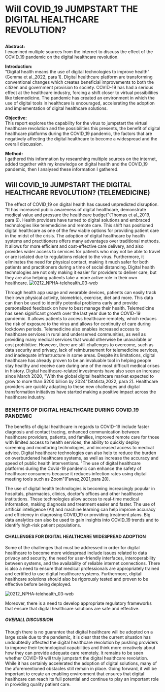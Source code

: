 # <p><green> Will COVID_19 JUMPSTART THE DIGITAL HEALTHCARE REVOLUTION?</green></p> 
**Abstract:**    
I examined multiple sources from the internet to discuss the effect of the COVID_19 pandemic on the digital healthcare revolution.

**Introduction:**    
"Digital health means the use of digital technologies to improve health"(Gemma et al.,2022, para 1). Digital healthcare platform are transforming conventional changes which creates beneficial improvements  to both the citizen and government provision to society.
COVID-19 has had a serious effect at the healthcare industry, forcing a shift closer to virtual possibilities like telemedicine. The pandemic has created an environment in which the use of digital tools in healthcare is encouraged, accelerating the adoption and implementation of digital healthcare solutions.

**Objective:**    
This report explores the capability for the virus to jumpstart the virtual healthcare revolution and the possibilities this presents, the benefit of digital healthcare platforms during the COVID_19 pandemic, the factors that are negatively affecting the digital healthcare to become a widespread and the overall discussion.

**Method:**   
I gathered this information by researching multiple sources on the internet, added together with my knowledge on digital health and the COVID_19 pandemic, then I analysed these information I gathered. 

## Will COVID_19 JUMPSTART THE DIGITAL HEALTHCARE REVOLUTION? (TELEMEDICINE) 
The effect of COVID_19 on digital health has caused unpredicted disruption. "It has increased public awareness of digital healthcare, demonstrate medical value and pressure the healthcare budget"(Thomas et al.,2019, para 6). Health providers have turned to digital solutions and embraced technologies like telemedicine and remote care. This shift has positioned digital healthcare as one of the few viable options for providing patient care in the midst of the crisis. The adoption of digital healthcare by health systems and practitioners offers many advantages over traditional methods. It allows for more efficient and cost-effective care delivery, and also provides wider access to services for patients who may not be able to travel or are isolated due to regulations related to the virus. Furthermore, it eliminates the need for physical contact, making it much safer for both patients and practitioners during a time of social distancing.
Digital health technologies are not only making it easier for providers to deliver care, but they are also helping patients take a more active role in their own healthcare. 
![0212_NPHA-telehealth_03-web](https://user-images.githubusercontent.com/123191250/216833645-f7a8672e-bc94-4dff-95fd-ac4fe3e70a47.png)

Through health app usage and wearable devices, patients can easily track their own physical activity, biometrics, exercise, diet and more. This data can then be used to identify potential problems early and provide personalized feedback on how to best manage their health. 
Telemedicine has seen significant growth over the last year due to the COVID-19 pandemic. It allows patients to access healthcare remotely, which reduces the risk of exposure to the virus and allows for continuity of care during lockdown periods. Telemedicine also enables increased access to healthcare services in rural and underserved communities, as well as providing many medical services that would otherwise be unavailable or cost prohibitive. However, there are still challenges to overcome, such as data security and privacy, lack of reimbursement for telemedicine services, and inadequate infrastructure in some areas. Despite its limitations, digital healthcare has already proven to be an invaluable tool in helping people stay healthy and receive care during one of the most difficult medical crises in history.
Digital healthcare-related investments have also seen an increase since March 2020, "With the global digital healthcare market expected to grow to more than $200 billion by 2024"(Statista,2022, para 2). Healthcare providers are quickly adapting to these new challenges and digital transformation initiatives have started making a positive impact across the healthcare industry.


### BENEFITS OF DIGITAL HEALTHCARE DURING COVID_19 PANDEMIC
The benefits of digital healthcare in regards to COVID-19 include faster diagnosis and contact tracing, enhanced communication between healthcare providers, patients, and families, improved remote care for those with limited access to health services, the ability to quickly deploy screening and monitoring technologies, and increased access to medical advice. Digital healthcare technologies can also help to reduce the burden on overburdened healthcare systems, as well as increase the accuracy and speed of public health interventions. "The use of digital healthcare platforms during the Covid-19 pandemic can enhance the safety of healthcare consumers because it reduces infection rates using digital meeting tools such as Zoom"(Fawaz,2021,para 20).




The use of digital health technologies is becoming increasingly popular in hospitals, pharmacies, clinics, doctor's offices and other healthcare institutions. These technologies allow access to real-time medical information, making diagnosis and treatment easier and faster. The use of artificial intelligence (AI) and machine learning can help improve accuracy and efficiency in diagnosing COVID_19 or providing treatment plans. Big data analytics can also be used to gain insights into COVID_19 trends and to identify high-risk patient populations.


#### CHALLENGES FOR DIGITAL HEALTHCARE WIDESPREAD ADOPTION
Some of the challenges that must be addressed in order for digital healthcare to become more widespread include issues related to data privacy and security, the need for user-friendly interfaces, interoperability between systems, and the availability of reliable internet connections. There is also a need to ensure that medical professionals are appropriately trained and certified to use digital healthcare systems. Furthermore, digital healthcare solutions should also be rigorously tested and proven to be effective before being deployed.


![0212_NPHA-telehealth_03-web](https://user-images.githubusercontent.com/123191250/216833645-f7a8672e-bc94-4dff-95fd-ac4fe3e70a47.png)

 Moreover, there is a need to develop appropriate regulatory frameworks that ensure that digital healthcare solutions are safe and effective. 
 
##### OVERALL DISCUSSION 
Though there is no guarantee that digital healthcare will be adopted on a large scale due to the pandemic, it is clear that the current situation has undoubtedly affected the digital healthcare revolution by pushing providers to improve their technological capabilities and think more creatively about how they can provide adequate care remotely.
It remains to be seen whether COVID-19 will truly jumpstart the digital healthcare revolution. While it has certainly accelerated the adoption of digital solutions, many of the aforementioned obstacles still remain in place. Going forward, it will be important to create an enabling environment that ensures that digital healthcare can reach its full potential and continue to play an important role in providing quality patient care.
